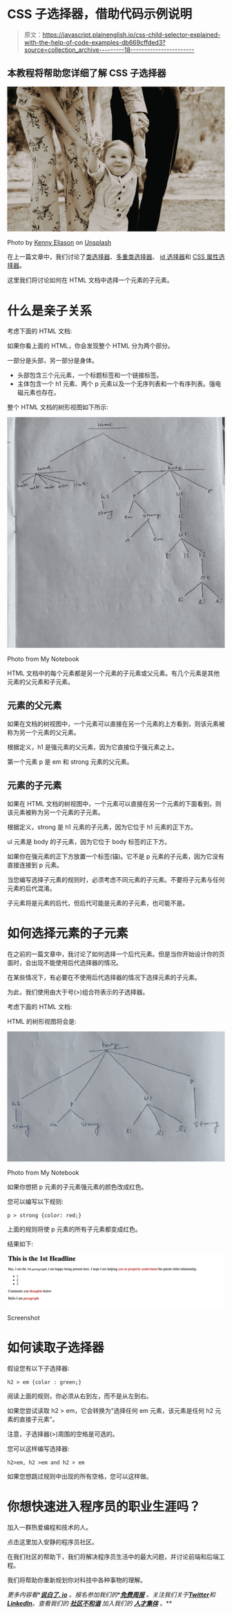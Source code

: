 # CSS 子选择器，借助代码示例说明

> 原文：<https://javascript.plainenglish.io/css-child-selector-explained-with-the-help-of-code-examples-db669cffded3?source=collection_archive---------18----------------------->

## 本教程将帮助您详细了解 CSS 子选择器

![](img/6bab608e5b277f3fee785ca19f94da6a.png)

Photo by [Kenny Eliason](https://unsplash.com/@neonbrand?utm_source=medium&utm_medium=referral) on [Unsplash](https://unsplash.com?utm_source=medium&utm_medium=referral)

在上一篇文章中，我们讨论了[类选择器](/css-class-selectors-explained-with-the-help-of-code-examples-4f653c95265c)、[多重类选择器](/css-multiple-class-selector-explained-with-the-help-of-code-examples-ecbd30f7ddf7)、 [id 选择器](/css-id-selector-explained-with-the-help-of-code-examples-a819e78f480c)和 [CSS 属性选择器](/css-attribute-selector-explained-with-the-help-of-code-examples-7dd8de26d92d)。

这里我们将讨论如何在 HTML 文档中选择一个元素的子元素。

# 什么是亲子关系

考虑下面的 HTML 文档:

如果你看上面的 HTML，你会发现整个 HTML 分为两个部分。

一部分是头部，另一部分是身体。

*   头部包含三个元元素，一个标题标签和一个链接标签。
*   主体包含一个 h1 元素、两个 p 元素以及一个无序列表和一个有序列表。强电磁元素也存在。

整个 HTML 文档的树形视图如下所示:

![](img/c1d4316308d207b5108399fbfda47b44.png)

Photo from My Notebook

HTML 文档中的每个元素都是另一个元素的子元素或父元素。有几个元素是其他元素的父元素和子元素。

## 元素的父元素

如果在文档的树视图中，一个元素可以直接在另一个元素的上方看到，则该元素被称为另一个元素的父元素。

根据定义，h1 是强元素的父元素，因为它直接位于强元素之上。

第一个元素 p 是 em 和 strong 元素的父元素。

## 元素的子元素

如果在 HTML 文档的树视图中，一个元素可以直接在另一个元素的下面看到，则该元素被称为另一个元素的子元素。

根据定义，strong 是 h1 元素的子元素，因为它位于 h1 元素的正下方。

ul 元素是 body 的子元素，因为它位于 body 标签的正下方。

如果你在强元素的正下方放置一个标签(锚)。它不是 p 元素的子元素，因为它没有直接连接到 p 元素。

当您编写选择子元素的规则时，必须考虑不同元素的子元素。不要将子元素与任何元素的后代混淆。

子元素将是元素的后代，但后代可能是元素的子元素，也可能不是。

# 如何选择元素的子元素

在之前的一篇文章中，我讨论了如何选择一个后代元素。但是当你开始设计你的页面时，会出现不能使用后代选择器的情况。

在某些情况下，有必要在不使用后代选择器的情况下选择元素的子元素。

为此，我们使用由大于号(>)组合符表示的子选择器。

考虑下面的 HTML 文档:

HTML 的树形视图将会是:

![](img/2afe19206df1f8447aba333d0db15a59.png)

Photo from My Notebook

如果你想把 p 元素的子元素强元素的颜色改成红色。

您可以编写以下规则:

```
p > strong {color: red;}
```

上面的规则将使 p 元素的所有子元素都变成红色。

结果如下:

![](img/2b726618612285032857546ec1da36cc.png)

Screenshot

# 如何读取子选择器

假设您有以下子选择器:

```
h2 > em {color : green;}
```

阅读上面的规则，你必须从右到左，而不是从左到右。

如果您尝试读取 h2 > em，它会转换为“选择任何 em 元素，该元素是任何 h2 元素的直接子元素”。

注意，子选择器(>)周围的空格是可选的。

您可以这样编写选择器:

```
h2>em, h2 >em and h2 > em 
```

如果您想跳过规则中出现的所有空格，您可以这样做。

# 你想快速进入程序员的职业生涯吗？

加入一群热爱编程和技术的人。

点击这里加入安静的程序员社区。

在我们社区的帮助下，我们将解决程序员生活中的最大问题，并讨论前端和后端工程。

我们将帮助你重新规划你对科技中各种事物的理解。

*更多内容看**[***说白了. io***](https://plainenglish.io/) *。报名参加我们的**[***免费周报***](http://newsletter.plainenglish.io/) *。关注我们关于*[***Twitter***](https://twitter.com/inPlainEngHQ)*和*[***LinkedIn***](https://www.linkedin.com/company/inplainenglish/)*。查看我们的* [***社区不和谐***](https://discord.gg/GtDtUAvyhW) *加入我们的* [***人才集体***](https://inplainenglish.pallet.com/talent/welcome) *。***